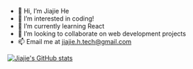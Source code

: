 - 👋 Hi, I’m Jiajie He
- 👀 I’m interested in coding!
- 🌱 I’m currently learning React
- 💞️ I’m looking to collaborate on web development projects
- 📫 Email me at jiajie.h.tech@gmail.com


[![Jiajie's GitHub stats](https://github-readme-stats.vercel.app/api?username=jiajie-he)](https://github.com/anuraghazra/github-readme-stats)

<!---
jiajie-he/jiajie-he is a ✨ special ✨ repository because its `README.md` (this file) appears on your GitHub profile.
You can click the Preview link to take a look at your changes.
--->

